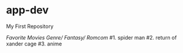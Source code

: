 # app-dev
My First Repository

*Favorite Movies Genre/ Fantasy/ Romcom*
#1. spider man
#2. return of xander cage
#3. anime
